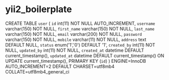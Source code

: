 # yii2_boilerplate

CREATE TABLE `user` (
  `id` int(11) NOT NULL AUTO_INCREMENT,
  `username` varchar(150) NOT NULL,
  `first_name` varchar(150) NOT NULL,
  `last_name` varchar(150) NOT NULL,
  `email` varchar(200) NOT NULL,
  `password` varchar(150) NOT NULL,
  `mobile` varchar(11) NOT NULL,
  `address` text DEFAULT NULL,
  `status` enum('1','0') DEFAULT '1',
  `created_by` int(11) NOT NULL,
  `updated_by` int(11) NOT NULL,
  `created_at` datetime DEFAULT current_timestamp(),
  `updated_at` datetime DEFAULT current_timestamp() ON UPDATE current_timestamp(),
  PRIMARY KEY (`id`)
) ENGINE=InnoDB AUTO_INCREMENT=2 DEFAULT CHARSET=utf8mb4 COLLATE=utf8mb4_general_ci